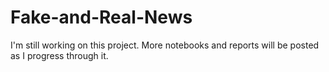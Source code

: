 # Fake-and-Real-News
I'm still working on this project. More notebooks and reports will be posted as I progress through it.
